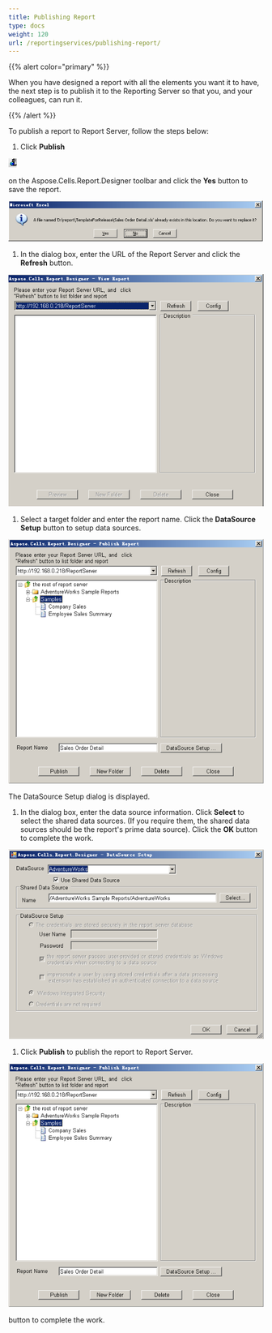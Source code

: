 ```yaml
---
title: Publishing Report
type: docs
weight: 120
url: /reportingservices/publishing-report/
---
```


{{% alert color="primary" %}} 

When you have designed a report with all the elements you want it to have, the next step is to publish it to the Reporting Server so that you, and your colleagues, can run it.

{{% /alert %}} 

To publish a report to Report Server, follow the steps below:

1. Click **Publish** 

![todo:image_alt_text](publishing-report_1.png)

on the Aspose.Cells.Report.Designer toolbar and click the **Yes** button to save the report. 

![todo:image_alt_text](publishing-report_2.png)




1. In the dialog box, enter the URL of the Report Server and click the **Refresh** button.

![todo:image_alt_text](publishing-report_3.png)

1. Select a target folder and enter the report name. Click the **DataSource Setup** button to setup data sources. 

![todo:image_alt_text](publishing-report_4.png)



The DataSource Setup dialog is displayed.

1. In the dialog box, enter the data source information. Click **Select** to select the shared data sources. (If you require them, the shared data sources should be the report's prime data source). Click the **OK** button to complete the work.

![todo:image_alt_text](publishing-report_5.png)

1. Click **Publish** to publish the report to Report Server. 

![todo:image_alt_text](publishing-report_6.png)



button to complete the work.
